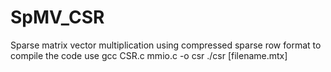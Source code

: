 # SpMV_CSR
Sparse matrix vector multiplication using compressed sparse row format 
to compile the code use 
 gcc CSR.c mmio.c -o csr
 ./csr [filename.mtx]

